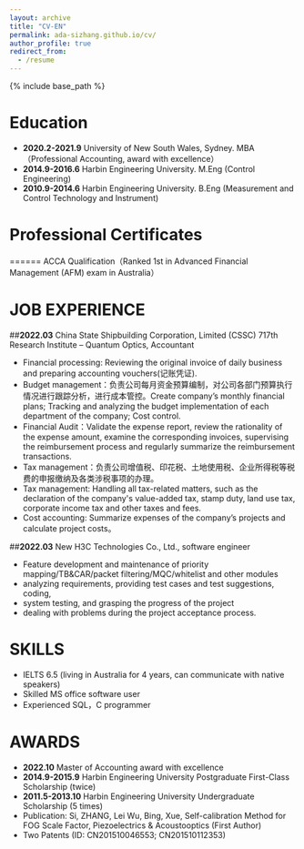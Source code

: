 ```yaml
---
layout: archive
title: "CV-EN"
permalink: ada-sizhang.github.io/cv/
author_profile: true
redirect_from:
  - /resume
---
```


{% include base_path %}

# Education
* **2020.2-2021.9** University of New South Wales, Sydney. MBA （Professional Accounting, award with excellence）
* **2014.9-2016.6** Harbin Engineering University. M.Eng (Control Engineering)
* **2010.9-2014.6** Harbin Engineering University. B.Eng (Measurement and Control Technology and Instrument)

# Professional Certificates
======
ACCA Qualification（Ranked 1st in Advanced Financial Management (AFM) exam in Australia）

# JOB EXPERIENCE
##**2022.03** China State Shipbuilding Corporation, Limited (CSSC) 717th Research Institute – Quantum Optics, Accountant
* Financial processing: Reviewing the original invoice of daily business and preparing accounting vouchers(记账凭证).
* Budget management：负责公司每月资金预算编制，对公司各部门预算执行情况进行跟踪分析，进行成本管控。Create company’s monthly financial plans; Tracking and analyzing the budget implementation of each department of the company; Cost control.
* Financial Audit：Validate the expense report, review the rationality of the expense amount, examine the corresponding invoices, supervising the reimbursement process and regularly summarize the reimbursement transactions.
* Tax management：负责公司增值税、印花税、土地使用税、企业所得税等税费的申报缴纳及各类涉税事项的办理。
* Tax management: Handling all tax-related matters, such as the declaration of the company's value-added tax, stamp duty, land use tax, corporate income tax and other taxes and fees.
* Cost accounting: Summarize expenses of the company’s projects and calculate project costs。


##**2022.03** New H3C Technologies Co., Ltd., software engineer
* Feature development and maintenance of priority mapping/TB&CAR/packet filtering/MQC/whitelist and other modules
* analyzing requirements, providing test cases and test suggestions, coding,
* system testing, and grasping the progress of the project
* dealing with problems during the project acceptance process.

# SKILLS
* IELTS 6.5 (living in Australia for 4 years, can communicate with native speakers)
* Skilled MS office software user
* Experienced SQL，C programmer 

# AWARDS
* **2022.10** Master of Accounting award with excellence
* **2014.9-2015.9** Harbin Engineering University Postgraduate First-Class Scholarship (twice)
* **2011.5-2013.10** Harbin Engineering University Undergraduate Scholarship (5 times)
* Publication: Si, ZHANG, Lei Wu, Bing, Xue, Self-calibration Method for FOG Scale Factor, Piezoelectrics & Acoustooptics (First Author)
* Two Patents (ID: CN201510046553; CN201510112353)
